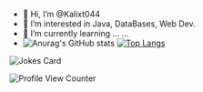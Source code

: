 - 👋 Hi, I’m @Kalixt044
- 👀 I’m interested in Java, DataBases, Web Dev. 
- 🌱 I’m currently learning ...
...
- ![Anurag's GitHub stats](https://github-readme-stats.vercel.app/api?username=Kalixt044&show_icons=true&theme=radical)
[![Top Langs](https://github-readme-stats.vercel.app/api/top-langs/?username=Kalixt044)](https://github.com/anuraghazra/github-readme-stats)

<!---
Kalixt044/Kalixt044 is a ✨ special ✨ repository because its `README.md` (this file) appears on your GitHub profile.
You can click the Preview link to take a look at your changes.
--->
![Jokes Card](https://readme-jokes.vercel.app/api)

![Profile View Counter](https://komarev.com/ghpvc/?username=Kalixt044) 

